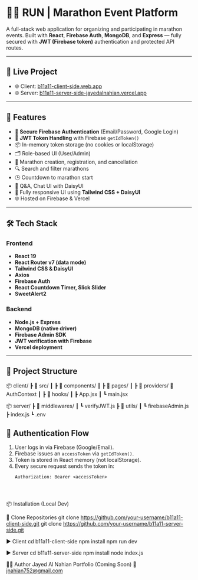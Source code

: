 # 🏃‍♂️ RUN | Marathon Event Platform

A full-stack web application for organizing and participating in marathon events. Built with **React**, **Firebase Auth**, **MongoDB**, and **Express** — fully secured with **JWT (Firebase token)** authentication and protected API routes.

---

## 🔗 Live Project

- 🌐 Client: [b11a11-client-side.web.app](https://b11a11-client-side.web.app/)
- 🌐 Server: [b11a11-server-side-jayedalnahian.vercel.app](http://localhost:3000)

---

## 🚀 Features

- 🔐 **Secure Firebase Authentication** (Email/Password, Google Login)
- 🪪 **JWT Token Handling** with Firebase `getIdToken()`
- 📦 In-memory token storage (no cookies or localStorage)
- 🗂️ Role-based UI (User/Admin)
- 🏁 Marathon creation, registration, and cancellation
- 🔍 Search and filter marathons
- 🕒 Countdown to marathon start
- 💬 Q&A, Chat UI with DaisyUI
- 🎨 Fully responsive UI using **Tailwind CSS + DaisyUI**
- 🌐 Hosted on Firebase & Vercel

---

## 🛠️ Tech Stack

### Frontend
- **React 19**
- **React Router v7 (data mode)**
- **Tailwind CSS & DaisyUI**
- **Axios**
- **Firebase Auth**
- **React Countdown Timer, Slick Slider**
- **SweetAlert2**

### Backend
- **Node.js + Express**
- **MongoDB (native driver)**
- **Firebase Admin SDK**
- **JWT verification with Firebase**
- **Vercel deployment**

---

## 📁 Project Structure

📦 client/
┣ 📁 src/
┃ ┣ 📁 components/
┃ ┣ 📁 pages/
┃ ┣ 📁 providers/ 🔐 AuthContext
┃ ┣ 📁 hooks/
┃ ┣ App.jsx
┃ ┗ main.jsx

📦 server/
┣ 📁 middlewares/
┃ ┗ verifyJWT.js
┣ 📁 utils/
┃ ┗ firebaseAdmin.js
┣ index.js
┗ .env



## 🔐 Authentication Flow

1. User logs in via Firebase (Google/Email).
2. Firebase issues an `accessToken` via `getIdToken()`.
3. Token is stored in React memory (not localStorage).
4. Every secure request sends the token in:
   ```http
   Authorization: Bearer <accessToken>



   
📦 Installation (Local Dev)


🔽 Clone Repositories
git clone https://github.com/your-username/b11a11-client-side.git
git clone https://github.com/your-username/b11a11-server-side.git




▶️ Client
cd b11a11-client-side
npm install
npm run dev




▶️ Server
cd b11a11-server-side
npm install
node index.js



🙋‍♂️ Author
Jayed Al Nahian
Portfolio (Coming Soon)
📧 jnahian752@gmail.com